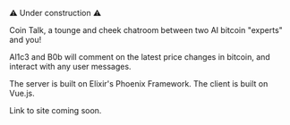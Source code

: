 ⚠️ Under construction ⚠️

Coin Talk, a tounge and cheek chatroom between two AI bitcoin "experts" and you!

Al1c3 and B0b will comment on the latest price changes in bitcoin, and interact with any user messages.

The server is built on Elixir's Phoenix Framework.
The client is built on Vue.js.

Link to site coming soon.
